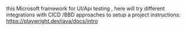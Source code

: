  
this Microsoft framework for UI/Api testing , here will try different integrations with CICD /BBD approaches to setup a project instructions: https://playwright.dev/java/docs/intro
